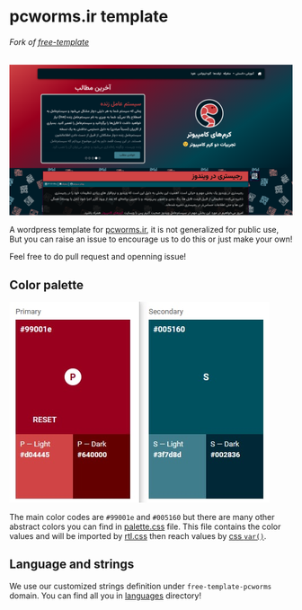 # pcworms.ir template
###### *Fork of [free-template](https://github.com/DediData/free-template)*

![screenshot](screenshot.png)

A wordpress template for [pcworms.ir](https://pcworms.blog.ir), it is not generalized for public use,
But you can raise an issue to encourage us to do this or just make your own!

Feel free to do pull request and openning issue!

## Color palette
![color palette image](palette.jpg)

The main color codes are `#99001e` and `#005160` but there are many other abstract colors you can find in [palette.css](palette.css) file.
This file contains the color values and will be imported by [rtl.css](rtl.css)
then reach values by [css `var()`](https://developer.mozilla.org/en-US/docs/Web/CSS/var).

## Language and strings
We use our customized strings definition under `free-template-pcworms` domain. You can find all you in [languages](languages) directory!
